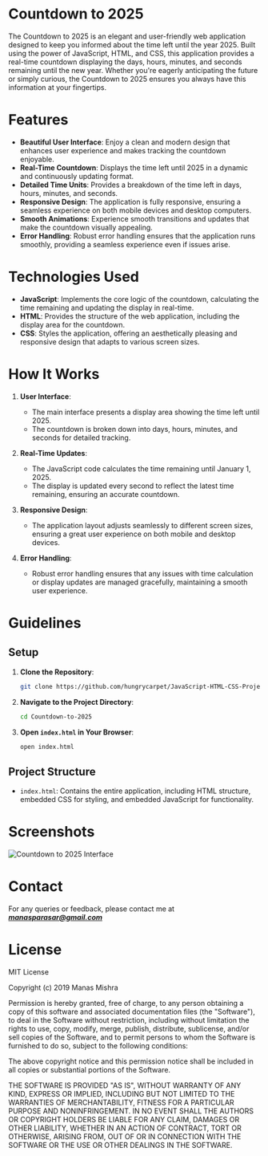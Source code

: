 # Countdown to 2025

The Countdown to 2025 is an elegant and user-friendly web application designed to keep you informed about the time left until the year 2025. Built using the power of JavaScript, HTML, and CSS, this application provides a real-time countdown displaying the days, hours, minutes, and seconds remaining until the new year. Whether you're eagerly anticipating the future or simply curious, the Countdown to 2025 ensures you always have this information at your fingertips.

# Features
* **Beautiful User Interface**: Enjoy a clean and modern design that enhances user experience and makes tracking the countdown enjoyable.
* **Real-Time Countdown**: Displays the time left until 2025 in a dynamic and continuously updating format.
* **Detailed Time Units**: Provides a breakdown of the time left in days, hours, minutes, and seconds.
* **Responsive Design**: The application is fully responsive, ensuring a seamless experience on both mobile devices and desktop computers.
* **Smooth Animations**: Experience smooth transitions and updates that make the countdown visually appealing.
* **Error Handling**: Robust error handling ensures that the application runs smoothly, providing a seamless experience even if issues arise.

# Technologies Used
* **JavaScript**: Implements the core logic of the countdown, calculating the time remaining and updating the display in real-time.
* **HTML**: Provides the structure of the web application, including the display area for the countdown.
* **CSS**: Styles the application, offering an aesthetically pleasing and responsive design that adapts to various screen sizes.

# How It Works
1. **User Interface**:
    * The main interface presents a display area showing the time left until 2025.
    * The countdown is broken down into days, hours, minutes, and seconds for detailed tracking.

2. **Real-Time Updates**:
    * The JavaScript code calculates the time remaining until January 1, 2025.
    * The display is updated every second to reflect the latest time remaining, ensuring an accurate countdown.

3. **Responsive Design**:
    * The application layout adjusts seamlessly to different screen sizes, ensuring a great user experience on both mobile and desktop devices.

4. **Error Handling**:
    * Robust error handling ensures that any issues with time calculation or display updates are managed gracefully, maintaining a smooth user experience.

# Guidelines
## Setup
1. **Clone the Repository**:
    ```bash
    git clone https://github.com/hungrycarpet/JavaScript-HTML-CSS-Projects.git
    ```
2. **Navigate to the Project Directory**:
    ```bash
    cd Countdown-to-2025
    ```
3. **Open `index.html` in Your Browser**:
    ```bash
    open index.html
    ```

## Project Structure
* `index.html`: Contains the entire application, including HTML structure, embedded CSS for styling, and embedded JavaScript for functionality.

# Screenshots
![Countdown to 2025 Interface](assets/counter_screenshot.png "Countdown to 2025 Interface")

# Contact
For any queries or feedback, please contact me at ***manasparasar@gmail.com***

# License
MIT License

Copyright (c) 2019 Manas Mishra

Permission is hereby granted, free of charge, to any person obtaining a copy
of this software and associated documentation files (the "Software"), to deal
in the Software without restriction, including without limitation the rights
to use, copy, modify, merge, publish, distribute, sublicense, and/or sell
copies of the Software, and to permit persons to whom the Software is
furnished to do so, subject to the following conditions:

The above copyright notice and this permission notice shall be included in all
copies or substantial portions of the Software.

THE SOFTWARE IS PROVIDED "AS IS", WITHOUT WARRANTY OF ANY KIND, EXPRESS OR
IMPLIED, INCLUDING BUT NOT LIMITED TO THE WARRANTIES OF MERCHANTABILITY,
FITNESS FOR A PARTICULAR PURPOSE AND NONINFRINGEMENT. IN NO EVENT SHALL THE
AUTHORS OR COPYRIGHT HOLDERS BE LIABLE FOR ANY CLAIM, DAMAGES OR OTHER
LIABILITY, WHETHER IN AN ACTION OF CONTRACT, TORT OR OTHERWISE, ARISING FROM,
OUT OF OR IN CONNECTION WITH THE SOFTWARE OR THE USE OR OTHER DEALINGS IN THE
SOFTWARE.
